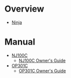 # Overview

- [Ninja](https://www.ninjakitchen.com/)

# Manual

- [NJ100C]()
    - [NJ100C Owner's Guide](NJ100C-owner's-guide.pdf)
- [OP301C]()
    - [OP301C Owner's Guide](OP301C-owner's-guide.pdf)
